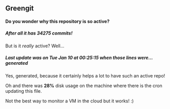 ## Greengit

#### Do you wonder why this repository is so active?

##### After all it has 34275 commits!

But is it *really* active? Well...

##### Last update was on Tue Jan 10 at 00:25:15 when those lines were... generated

Yes, generated, because it certainly helps a lot to have such an active repo!

Oh and there was **28%** disk usage on the machine
where there is the cron updating this file.

Not the best way to monitor a VM in the cloud but it works! :)
